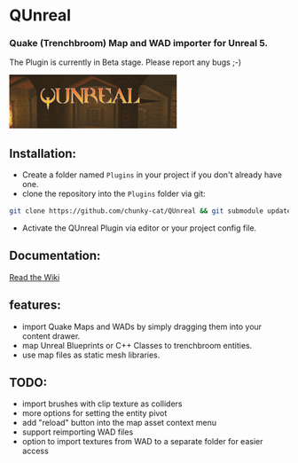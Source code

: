 # QUnreal

### Quake (Trenchbroom) Map and WAD importer for Unreal 5.

The Plugin is currently in Beta stage. Please report any bugs ;-)

<img src="https://github.com/chunky-cat/QUnreal/blob/main/.media/logo.png?raw=true" alt="qunreal_logo" width="60%" height=60%/>

## Installation:

* Create a folder named `Plugins` in your project if you don't already have one.
* clone the repository into the `Plugins` folder via git:

```bash
git clone https://github.com/chunky-cat/QUnreal && git submodule update --init
```
* Activate the QUnreal Plugin via editor or your project config file.

## Documentation:

[Read the Wiki](https://github.com/chunky-cat/QUnreal/wiki)

## features:

* import Quake Maps and WADs by simply dragging them into your content drawer.
* map Unreal Blueprints or C++ Classes to trenchbroom entities.
* use map files as static mesh libraries.

## TODO:

* import brushes with clip texture as colliders
* more options for setting the entity pivot
* add "reload" button into the map asset context menu
* support reimporting WAD files
* option to import textures from WAD to a separate folder for easier access
